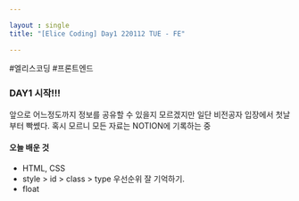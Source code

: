 ```yaml
---

layout : single
title: "[Elice Coding] Day1 220112 TUE - FE"

---
```


#엘리스코딩 #프론트엔드

### DAY1 시작!!!

<p> 앞으로 어느정도까지 정보를 공유할 수 있을지 모르겠지만 일단 비전공자 입장에서 첫날부터 빡쎘다. 혹시 모르니 모든 자료는 NOTION에 기록하는 중</p>

#### 오늘 배운 것 ####
- HTML, CSS
- style > id > class > type 우선순위 잘 기억하기.
- float
